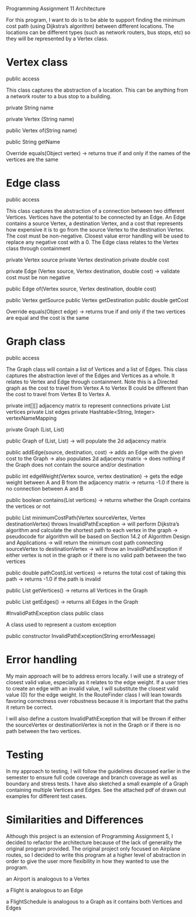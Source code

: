 Programming Assignment 11 Architecture

For this program, I want to do is to be able to support finding the minimum cost
path (using Dijkstra’s algorithm) between different locations. The locations can be
different types (such as network routers, bus stops, etc) so they will be represented by
a Vertex class.

# Vertex class
public access

This class captures the abstraction of a location. This can be anything from a network router
to a bus stop to a building.

private String name

private Vertex (String name)

public Vertex of(String name)

public String getName

Override
equals(Object vertex)
  -> returns true if and only if the names of the vertices are the same

# Edge class
public access

This class captures the abstraction of a connection between two different Vertices.
Vertices have the potential to be connected by an Edge. An Edge contains a source
Vertex, a destination Vertex, and a cost that represents how expensive it is to go from
the source Vertex to the destination Vertex. The cost must be non-negative. Closest value
error handling will be used to replace any negative cost with a 0. The Edge class relates
to the Vertex class through containment


private Vertex source
private Vertex destination
private double cost

private Edge (Vertex source, Vertex destination, double cost)
  -> validate cost must be non negative

public Edge of(Vertex source, Vertex destination, double cost)

public Vertex getSource
public Vertex getDestination
public double getCost

Override
equals(Object edge)
  -> returns true if and only if the two vertices are equal and the cost is the same

# Graph class
public access

The Graph class will contain a list of Vertices and a list of Edges. This class captures
the abstraction level of the Edges and Vertices as a whole. It relates to Vertex and Edge
through containment. Note this is a Directed graph as the cost to travel from
Vertex A to Vertex B could be different than the cost to travel from Vertex B to Vertex A.

private int[][] adjacency matrix to represent connections
private List<Vertex> vertices
private List<Edge> edges
private Hashtable<String, Integer> vertexNameMapping

private Graph (List<Vertex>, List<Edge>)

public Graph of (List<Vertex>, List<Edge>)
  -> will populate the 2d adjacency matrix

public addEdge(source, destination, cost)
 -> adds an Edge with the given cost to the Graph
 -> also populates 2d adjacency matrix
 -> does nothing if the Graph does not contain the source and/or destination

public int edgeWeight(Vertex source, vertex destination)
  -> gets the edge weight between A and B from the adjacency matrix
  -> returns -1.0 if there is no connection between A and B

public boolean contains(List<Vertex> vertices)
  -> returns whether the Graph contains the vertices or not

public List<Vertex> minimumCostPath(Vertex sourceVertex, Vertex destinationVertex)
                          throws InvalidPathException
  -> will perform Dijkstra’s algorithm and calculate the shortest path to each vertex in the graph
  -> pseudocode for algorithm will be based on Section 14.2 of Algorithm Design and Applications
  -> will return the minimum cost path connecting sourceVertex to destinationVertex
  -> will throw an InvalidPathException if either vertex is not in the graph or if there is
     no valid path between the two vertices

 public double pathCost(List<Vertex> vertices)
   -> returns the total cost of taking this path
   -> returns -1.0 if the path is invalid

public List<Vertex> getVertices()
  -> returns all Vertices in the Graph

public List<Edge> getEdges()
  -> returns all Edges in the Graph



#InvalidPathException class
public class

A class used to represent a custom exception

public constructor InvalidPathException(String errorMessage)



# Error handling

My main approach will be to address errors locally. I will use a strategy of closest valid value,
especially as it relates to the edge weight. If a user tries to create an edge with an invalid value,
I will substitute the closest valid value (0) for the edge weight. In the RouteFinder class I will lean
towards favoring correctness over robustness because it is important that the paths it return be correct.

I will also define a custom InvalidPathException that will be thrown if either the sourceVertex
or destinationVertex is not in the Graph or if there is no path between the two vertices.

# Testing

In my approach to testing, I will follow the guidelines discussed earlier in the semester to ensure
full code coverage and branch coverage as well as boundary and stress tests. I have also sketched
a small example of a Graph containing multiple Vertices and Edges. See the attached pdf of drawn out examples for different test cases.

# Similarities and Differences

Although this project is an extension of Programming Assignment 5, I decided to refactor the architecture
because of the lack of generality the original program provided. The original project only focused on
Airplane routes, so I decided to write this program at a higher level of abstraction in order
to give the user more flexibility in how they wanted to use the program.

an Airport is analogous to a Vertex

a Flight is analogous to an Edge

a FlightSchedule is analogous to a Graph as it contains both Vertices and Edges
